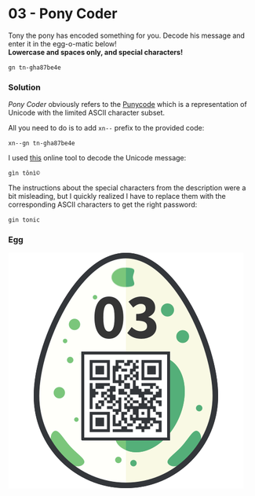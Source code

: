 # 03 - Pony Coder

Tony the pony has encoded something for you. Decode his message and enter it in the egg-o-matic below!  
**Lowercase and spaces only, and special characters!**

```
gn tn-gha87be4e
```

### Solution

*Pony Coder* obviously refers to the [Punycode](https://en.wikipedia.org/wiki/Punycode)  which is a representation of Unicode with the limited ASCII character subset.

All you need to do is to add `xn--` prefix to the provided code:

```
xn--gn tn-gha87be4e
```

I used [this](https://www.punycoder.com/) online tool to decode the Unicode message:

```
gìn tônì©
```

The instructions about the special characters from the description were a bit misleading, but I quickly realized I have to replace them with the corresponding ASCII characters to get the right password:

```
gin tonic
```

### Egg

![egg.png](files/egg.png "egg.png")